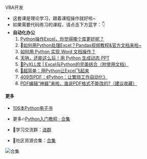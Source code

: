 VBA开发

- 这套课是理论学习，跟着课程操作就好啦~
- 如果需要代码练习的课程，请点击下方蓝字：👇
- **自动化办公**
  1. [Python操作Excel，你觉得哪个库更好呢？](http://mp.weixin.qq.com/s?__biz=MzI2Nzg5MjgyNg==&mid=2247483846&idx=1&sn=e9b11985722b42f36970af69890087e2&chksm=eaf6a0f3dd8129e5eadcbba278069f75e15ed55d3ad11e49b36bc3cf6215caa66550cc11eb5a&scene=21#wechat_redirect)
  2. 🚀[如何用Python处理Excel？Pandas视频教程&官方文档来啦~](http://mp.weixin.qq.com/s?__biz=MzI2Nzg5MjgyNg==&mid=2247487280&idx=1&sn=504f948be74ae8a2fa9f3419ef8fbc5d&chksm=eaf6ae05dd812713b99e1164589d17333173ac0c60c2bfcf1942c84f8fcbac225664ec248923&scene=21#wechat_redirect)
  3. [如何用 Python 实现 Word 文档操作？](http://mp.weixin.qq.com/s?__biz=MzI2Nzg5MjgyNg==&mid=2247490288&idx=1&sn=dbbd5fa4bc7c8d71fc8d45c20e562a3e&chksm=eaf6bbc5dd8132d38c77e032e0c804635e9ab04000798587f6784341f66c5990de62278efd76&scene=21#wechat_redirect)
  4. [天呐，还能这么玩！用 Python 生成动态 PPT](http://mp.weixin.qq.com/s?__biz=MzI2Nzg5MjgyNg==&mid=2247489830&idx=2&sn=75b5db515ff42d5d8782abad5b82f739&chksm=eaf6b813dd81310529da0fe1910b479d2e93baac999d994c14fab637e1fbcff0c8984c72506e&scene=21#wechat_redirect)
  5. [🍗PyXLL库 | Excel与Python的完美结合（附使用文档）](http://mp.weixin.qq.com/s?__biz=MzI2Nzg5MjgyNg==&mid=2247491168&idx=2&sn=ba626fa25c31aac4257ff9080a791329&chksm=eaf6bf55dd813643164738d901a5658fe2c483cbc6dad6aed2fecae02530decb98078f3be801&scene=21#wechat_redirect)
  6. [🎯超简单：用Python让Excel飞起来](http://mp.weixin.qq.com/s?__biz=MzI2Nzg5MjgyNg==&mid=2247491049&idx=4&sn=3ca3bb10f46af6145d97a27e3f5577d0&chksm=eaf6bcdcdd8135ca0be6061e345bed6ded05aaa1e5fb869f6df920b113af006cc83389d443b6&scene=21#wechat_redirect)
  7. [409页PDF：《Python：让繁琐工作自动化》](http://mp.weixin.qq.com/s?__biz=MzUzNTc5NjA4NQ==&mid=2247489546&idx=2&sn=982fe411a8e185b28f8e5ad8c600e140&chksm=fa815810cdf6d1067d65e6a7563f44072d79cbaa5e37346b537b34e4c9883fca31d1912d662b&scene=21#wechat_redirect)
  8. [PDF编辑“神器”来啦，谁说PDF格式不能改的?（建议收藏）](http://mp.weixin.qq.com/s?__biz=MzI2Nzg5MjgyNg==&mid=2247490288&idx=2&sn=1975f22339486fb81e07062358b74cf5&chksm=eaf6bbc5dd8132d349ff10d254ac7df9f8829916223b66975897e4424b1b825d189808438eff&scene=21#wechat_redirect)



#### 更多

- [106本Python电子书](https://mp.weixin.qq.com/s/Wa27Or7SaChF5rCw7LLdVg)
- 更多🔥[Python入门教程 · 合集](https://gitee.com/zhaofeng092/python_auto_office/blob/master/%E5%85%B3%E9%94%AE%E8%AF%8D/%E7%BE%A4%E8%81%8A/%E6%9C%80%E6%96%B0%E6%95%99%E7%A8%8B/%E5%85%A5%E9%97%A8.md)

- 🚸学习交流群：[进群](https://mp.weixin.qq.com/s/oLSUxE1RwTFK5iJFb-jFgQ) 
- 📱社区资源合集：[合集](https://blog.csdn.net/weixin_42321517/article/details/113122547)



![合集](https://img-blog.csdnimg.cn/20210303170458567.jpg?x-oss-process=image/watermark,type_ZmFuZ3poZW5naGVpdGk,shadow_10,text_aHR0cHM6Ly9ibG9nLmNzZG4ubmV0L3dlaXhpbl80MjMyMTUxNw==,size_16,color_FFFFFF,t_70#pic_center)